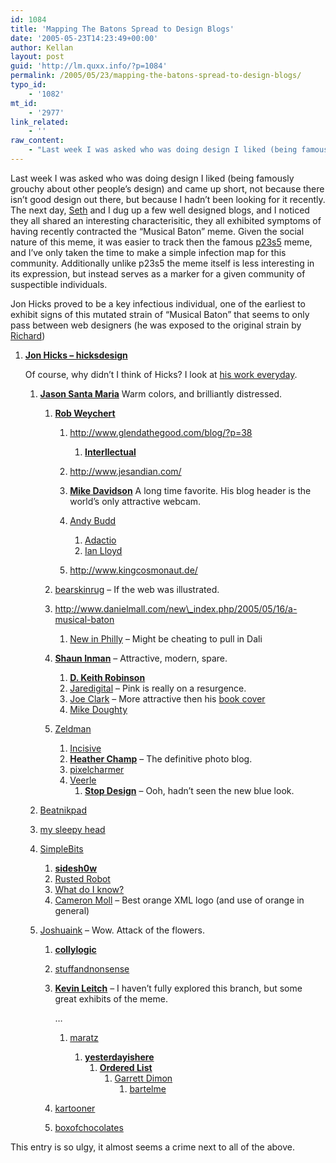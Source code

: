 ```yaml
---
id: 1084
title: 'Mapping The Batons Spread to Design Blogs'
date: '2005-05-23T14:23:49+00:00'
author: Kellan
layout: post
guid: 'http://lm.quxx.info/?p=1084'
permalink: /2005/05/23/mapping-the-batons-spread-to-design-blogs/
typo_id:
    - '1082'
mt_id:
    - '2977'
link_related:
    - ''
raw_content:
    - "Last week I was asked who was doing design I liked (being famously grouchy about other people\\'s design) and came up short, not because there isn\\'t good design out there, but because I hadn\\'t been looking for it recently.  The next day, [Seth](http://mojodna.net/) and I dug up a few well designed blogs, and I noticed they all shared an interesting characterisitic, they all exhibited symptoms of having recently contracted the \\\"Musical Baton\\\" meme.  Given the social nature of this meme, it was easier to track then the famous [p23s5](http://laughingmeme.org/archives/001960.html) meme, and I\\'ve only taken the time to make a simple infection map for this community.  Additionally unlike p23s5 the meme itself is less interesting in its expression, but instead serves as a marker for a given community of suspectible individuals.\n\n\nJon Hicks proved to be a key infectious individual, one of the earliest to exhibit signs of this mutated strain of \\\"Musical Baton\\\" that seems to only pass between web designers (he was exposed to the original strain by [Richard](http://www.clagnut.com/blog/1457/))\n\n1. **[Jon Hicks - hicksdesign](http://www.hicksdesign.co.uk/journal/a-musical-baton)**\n    \n    Of course, why didn\\'t I think of Hicks?  I look at [his work everyday](http://www.hicksdesign.co.uk/journal/377/branding-firefox).\n    \n    1. **[Jason Santa Maria](http://www.jasonsantamaria.com/archive/2005/05/16/a_musical_baton.php)** Warm colors, and brilliantly distressed.\n    \n        1. **[Rob Weychert](http://www.robweychert.com/editorials/2005/05/16/a_musical_baton/index.php)**\n            1. http://www.glendathegood.com/blog/?p=38\n                1. **[Interllectual](http://interllectual.com/)**\n            2. http://www.jesandian.com/\n            3. **[Mike Davidson](http://www.mikeindustries.com/blog/)** A long time favorite.  His blog header is the world\\'s only attractive webcam.\n            \n            4. [Andy Budd](http://www.andybudd.com/archives/2005/05/a_musical_baton/)\n                1. [Adactio](http://www.adactio.com/journal/)\n                2. [Ian Lloyd](http://www.ian-lloyd.com/)\n            5. http://www.kingcosmonaut.de/\n        2. [bearskinrug](http://www.bearskinrug.co.uk/) - If the web was illustrated.\n        \n        3. http://www.danielmall.com/new_index.php/2005/05/16/a-musical-baton\n            2. [New in Philly](http://www.newinphilly.com/) - Might be cheating to pull in Dali\n            \n        4. **[Shaun Inman](http://www.shauninman.com/mentary/past/musical_chain_baton.php)** - Attractive, modern, spare.\n        \n            2. **[D. Keith Robinson](http://www.7nights.com/asterisk/)**\n            3. [Jaredigital](http://www.jaredigital.com/) - Pink is really on a resurgence.\n            \n            4. [Joe Clark](http://blog.fawny.org/) - More attractive then his [book cover](http://www.amazon.com/exec/obidos/tg/detail/-/073571150X/qid=1116882021/sr=8-1/ref=sr_8_xs_ap_i1_xgl14/103-0306173-7963811?v=glance&s=books&n=507846)\n            \n            5. [Mike Doughty](http://www.mikedoughty.com/blog/)\n            \n        5. [Zeldman](http://www.zeldman.com/daily/0505e.shtml)\n            2. [Incisive](http://www.incisive.nu/)\n            3. **[Heather Champ](http://www.hchamp.com/)** - The definitive photo blog.\n            \n            4. [pixelcharmer](http://www.pixelcharmer.com/fieldnotes/archives/process_living/2005/000633.html#000633)\n            5. [Veerle](http://veerle.duoh.com/comments.php?id=342_0_2_0_C)\n                1. **[Stop Design](http://www.stopdesign.com/log/2005/05/17/musical-baton.html)** - Ooh, hadn\\'t seen the new blue look.\n    2. [Beatnikpad](http://www.beatnikpad.com/)\n    3. [my sleepy head](http://mysleepyhead.co.uk/)\n    4. [SimpleBits](http://www.simplebits.com/notebook/2005/05/16/baton.html)\n        1. **[sidesh0w](http://sidesh0w.com/)**\n        2. [Rusted Robot](http://www.rustedrobot.com/)\n        3. [What do I know?](http://www.whatdoiknow.org/)\n        4. [Cameron Moll](http://www.cameronmoll.com/) - Best orange XML logo (and use of orange in general)\n        \n    5. [Joshuaink](http://joshuaink.com/) - Wow.  Attack of the flowers.\n        \n        1. **[collylogic](http://www.collylogic.com/index.php?/weblog/comments/a_musical_baton/)**\n        2. [stuffandnonsense](http://www.stuffandnonsense.co.uk/)\n        3. **[Kevin Leitch](http://www.kevinleitch.co.uk/)** - I haven\\'t fully explored this branch, but some great exhibits of the meme.\n            \n            ...\n            \n            1. [maratz](http://www.maratz.com/blog/archives/2005/05/17/musical-baton/)           \n                1. **[yesterdayishere](http://yesterdayishere.com/wordpress/arhiva/2005/05/17/musical-baton/)**\n                    1. **[Ordered List](http://www.orderedlist.com/articles/the_hand_off/)**\n                        1. [Garrett Dimon](http://www.garrettdimon.com/archives/the-passing-of-the-musical-baton)\n                            1. [bartelme](http://www.bartelme.at/journal_detail.asp?detail=232)\n        \n        5. [kartooner](http://www.kartooner.com/)\n        6. [boxofchocolates](http://boxofchocolates.ca/)\n\n\nThis entry is so ulgy, it almost seems a crime next to all of the above."
---
```


Last week I was asked who was doing design I liked (being famously grouchy about other people’s design) and came up short, not because there isn’t good design out there, but because I hadn’t been looking for it recently. The next day, [Seth](http://mojodna.net/) and I dug up a few well designed blogs, and I noticed they all shared an interesting characterisitic, they all exhibited symptoms of having recently contracted the “Musical Baton” meme. Given the social nature of this meme, it was easier to track then the famous [p23s5](http://laughingmeme.org/archives/001960.html) meme, and I’ve only taken the time to make a simple infection map for this community. Additionally unlike p23s5 the meme itself is less interesting in its expression, but instead serves as a marker for a given community of suspectible individuals.

Jon Hicks proved to be a key infectious individual, one of the earliest to exhibit signs of this mutated strain of “Musical Baton” that seems to only pass between web designers (he was exposed to the original strain by [Richard](http://www.clagnut.com/blog/1457/))

1. **[Jon Hicks – hicksdesign](http://www.hicksdesign.co.uk/journal/a-musical-baton)**
    
    Of course, why didn’t I think of Hicks? I look at [his work everyday](http://www.hicksdesign.co.uk/journal/377/branding-firefox).
    
    
    1. **[Jason Santa Maria](http://www.jasonsantamaria.com/archive/2005/05/16/a*musical*baton.php)** Warm colors, and brilliantly distressed.
        
        
        1. **[Rob Weychert](http://www.robweychert.com/editorials/2005/05/16/a*musical*baton/index.php)**
            
            
            1. http://www.glendathegood.com/blog/?p=38 
                1. **[Interllectual](http://interllectual.com/)**
            2. http://www.jesandian.com/
            3. **[Mike Davidson](http://www.mikeindustries.com/blog/)** A long time favorite. His blog header is the world’s only attractive webcam.
            4. [Andy Budd](http://www.andybudd.com/archives/2005/05/a*musical*baton/)
                
                
                1. [Adactio](http://www.adactio.com/journal/)
                2. [Ian Lloyd](http://www.ian-lloyd.com/)
            5. http://www.kingcosmonaut.de/
        2. [bearskinrug](http://www.bearskinrug.co.uk/) – If the web was illustrated.
        3. http://www.danielmall.com/new\_index.php/2005/05/16/a-musical-baton
            
            
            1. [New in Philly](http://www.newinphilly.com/) – Might be cheating to pull in Dali
        4. **[Shaun Inman](http://www.shauninman.com/mentary/past/musical*chain*baton.php)** – Attractive, modern, spare.
            
            
            1. **[D. Keith Robinson](http://www.7nights.com/asterisk/)**
            2. [Jaredigital](http://www.jaredigital.com/) – Pink is really on a resurgence.
            3. [Joe Clark](http://blog.fawny.org/) – More attractive then his [book cover](http://www.amazon.com/exec/obidos/tg/detail/-/073571150X/qid=1116882021/sr=8-1/ref=sr*8*xs*ap*i1\_xgl14/103-0306173-7963811?v=glance&amp;s=books&amp;n=507846)
            4. [Mike Doughty](http://www.mikedoughty.com/blog/)
        5. [Zeldman](http://www.zeldman.com/daily/0505e.shtml)
            
            
            1. [Incisive](http://www.incisive.nu/)
            2. **[Heather Champ](http://www.hchamp.com/)** – The definitive photo blog.
            3. [pixelcharmer](http://www.pixelcharmer.com/fieldnotes/archives/process\_living/2005/000633.html#000633)
            4. [Veerle](http://veerle.duoh.com/comments.php?id=342020C) 
                1. **[Stop Design](http://www.stopdesign.com/log/2005/05/17/musical-baton.html)** – Ooh, hadn’t seen the new blue look.
    2. [Beatnikpad](http://www.beatnikpad.com/)
    3. [my sleepy head](http://mysleepyhead.co.uk/)
    4. [SimpleBits](http://www.simplebits.com/notebook/2005/05/16/baton.html)
        
        
        1. **[sidesh0w](http://sidesh0w.com/)**
        2. [Rusted Robot](http://www.rustedrobot.com/)
        3. [What do I know?](http://www.whatdoiknow.org/)
        4. [Cameron Moll](http://www.cameronmoll.com/) – Best orange XML logo (and use of orange in general)
    5. [Joshuaink](http://joshuaink.com/) – Wow. Attack of the flowers.
        
        
        1. **[collylogic](http://www.collylogic.com/index.php?/weblog/comments/a*musical*baton/)**
        2. [stuffandnonsense](http://www.stuffandnonsense.co.uk/)
        3. **[Kevin Leitch](http://www.kevinleitch.co.uk/)** – I haven’t fully explored this branch, but some great exhibits of the meme.
            
            …
            
            
            1. [maratz](http://www.maratz.com/blog/archives/2005/05/17/musical-baton/)  
                
                1. **[yesterdayishere](http://yesterdayishere.com/wordpress/arhiva/2005/05/17/musical-baton/)**
                    1. **[Ordered List](http://www.orderedlist.com/articles/the*hand*off/)**
                        1. [Garrett Dimon](http://www.garrettdimon.com/archives/the-passing-of-the-musical-baton) 
                            1. [bartelme](http://www.bartelme.at/journal\_detail.asp?detail=232)
        4. [kartooner](http://www.kartooner.com/)
        5. [boxofchocolates](http://boxofchocolates.ca/)

This entry is so ulgy, it almost seems a crime next to all of the above.